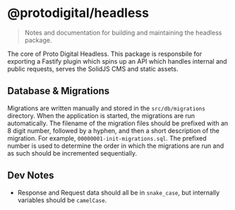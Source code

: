 # @protodigital/headless

> Notes and documentation for building and maintaining the headless package.

The core of Proto Digital Headless. This package is responsbile for exporting a Fastify plugin which spins up an API which handles internal and public requests, serves the SolidJS CMS and static assets.

## Database & Migrations

Migrations are written manually and stored in the `src/db/migrations` directory. When the application is started, the migrations are run automatically. The filename of the migration files should be prefixed with an 8 digit number, followed by a hyphen, and then a short description of the migration. For example, `00000001-init-migrations.sql`. The prefixed number is used to determine the order in which the migrations are run and as such should be incremented sequentially.

## Dev Notes

- Response and Request data should all be in `snake_case`, but internally variables should be `camelCase`.